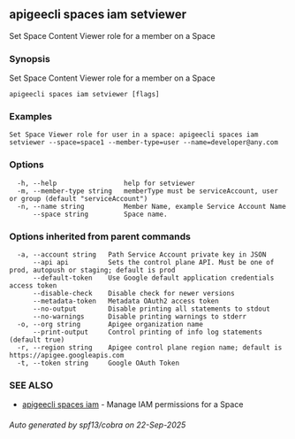 ## apigeecli spaces iam setviewer

Set Space Content Viewer role for a member on a Space

### Synopsis

Set Space Content Viewer role for a member on a Space

```
apigeecli spaces iam setviewer [flags]
```

### Examples

```
Set Space Viewer role for user in a space: apigeecli spaces iam setviewer --space=space1 --member-type=user --name=developer@any.com
```

### Options

```
  -h, --help                 help for setviewer
  -m, --member-type string   memberType must be serviceAccount, user or group (default "serviceAccount")
  -n, --name string          Member Name, example Service Account Name
      --space string         Space name.
```

### Options inherited from parent commands

```
  -a, --account string   Path Service Account private key in JSON
      --api api          Sets the control plane API. Must be one of prod, autopush or staging; default is prod
      --default-token    Use Google default application credentials access token
      --disable-check    Disable check for newer versions
      --metadata-token   Metadata OAuth2 access token
      --no-output        Disable printing all statements to stdout
      --no-warnings      Disable printing warnings to stderr
  -o, --org string       Apigee organization name
      --print-output     Control printing of info log statements (default true)
  -r, --region string    Apigee control plane region name; default is https://apigee.googleapis.com
  -t, --token string     Google OAuth Token
```

### SEE ALSO

* [apigeecli spaces iam](apigeecli_spaces_iam.md)	 - Manage IAM permissions for a Space

###### Auto generated by spf13/cobra on 22-Sep-2025
